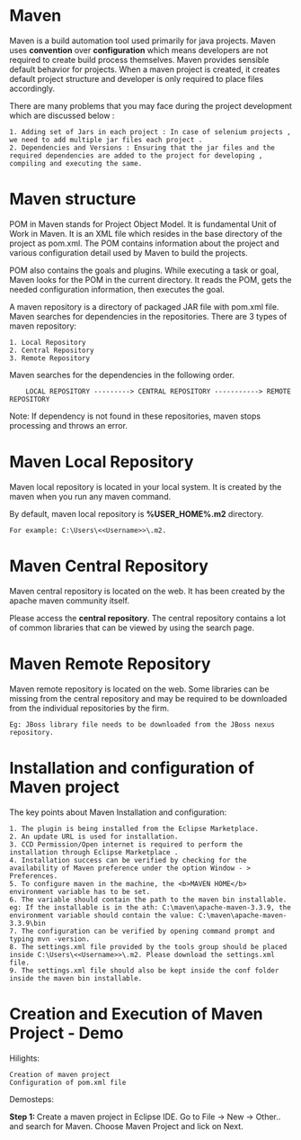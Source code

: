 # Maven
Maven is a build automation tool used primarily for java projects. Maven uses <b>convention</b> over <b>configuration</b> which means developers are not required to create build process themselves. Maven provides sensible default behavior for projects. When a maven project is created, it creates default project structure and developer is only required to place files accordingly.

There are many problems that you may face during the project development which are discussed below : 

    1. Adding set of Jars in each project : In case of selenium projects , we need to add multiple jar files each project . 
    2. Dependencies and Versions : Ensuring that the jar files and the required dependencies are added to the project for developing , compiling and executing the same.

# Maven structure
POM in Maven stands for Project Object Model. It is fundamental Unit of Work in Maven. It is an XML file which resides in the base directory of the project as pom.xml. The POM contains information about the project and various configuration detail used by Maven to build the projects. 

POM also contains the goals and plugins. While executing a task or goal, Maven looks for the POM in the current directory. It reads the POM, gets the needed configuration information, then executes the goal.

A maven repository is a directory of packaged JAR file with pom.xml file. Maven searches for dependencies in the repositories. 
There are 3 types of maven repository: 
    
    1. Local Repository 
    2. Central Repository 
    3. Remote Repository 

Maven searches for the dependencies in the following order. 

        LOCAL REPOSITORY ---------> CENTRAL REPOSITORY -----------> REMOTE REPOSITORY

Note: If dependency is not found in these repositories, maven stops processing and throws an error.

# Maven Local Repository 
Maven local repository is located in your local system. It is created by the maven when you run any maven command.

By default, maven local repository is <b>%USER_HOME%\.m2</b> directory. 

    For example: C:\Users\<<Username>>\.m2. 
    
# Maven Central Repository 

Maven central repository is located on the web. It has been created by the apache maven community itself. 

Please access the <b>central repository</b>. The central repository contains a lot of common libraries that can be viewed by using the search page. 

# Maven Remote Repository 

Maven remote repository is located on the web. Some libraries can be missing from the central repository and may be required to be downloaded from the individual repositories by the firm. 

    Eg: JBoss library file needs to be downloaded from the JBoss nexus repository.

# Installation and configuration of Maven project

The key points about Maven Installation and configuration: 

    1. The plugin is being installed from the Eclipse Marketplace. 
    2. An update URL is used for installation. 
    3. CCD Permission/Open internet is required to perform the installation through Eclipse Marketplace .
    4. Installation success can be verified by checking for the availability of Maven preference under the option Window - > Preferences.
    5. To configure maven in the machine, the <b>MAVEN HOME</b> environment variable has to be set.  
    6. The variable should contain the path to the maven bin installable. eg: If the installable is in the ath: C:\maven\apache-maven-3.3.9, the environment variable should contain the value: C:\maven\apache-maven-3.3.9\bin 
    7. The configuration can be verified by opening command prompt and typing mvn -version. 
    8. The settings.xml file provided by the tools group should be placed inside C:\Users\<<Username>>\.m2. Please download the settings.xml file. 
    9. The settings.xml file should also be kept inside the conf folder inside the maven bin installable.

# Creation and Execution of Maven Project - Demo

Hilights:

    Creation of maven project 
    Configuration of pom.xml file

Demosteps:

<b> Step 1: </b>Create a maven project in Eclipse IDE. Go to File -> New -> Other.. and search for Maven. Choose Maven Project and lick on Next.

